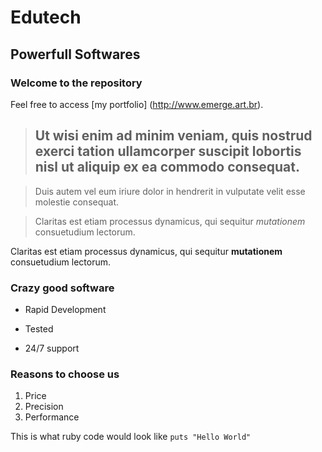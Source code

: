 Edutech
=======

Powerfull Softwares
-------------------

### Welcome to the repository

Feel free to access [my portfolio] (http://www.emerge.art.br).

> ## Ut wisi enim ad minim veniam, quis nostrud exerci tation ullamcorper suscipit lobortis nisl ut aliquip ex ea commodo consequat.

>

> Duis autem vel eum iriure dolor in hendrerit in vulputate velit esse molestie consequat.

>

> Claritas est etiam processus dynamicus, qui sequitur *mutationem* consuetudium lectorum.

  Claritas est etiam processus dynamicus, qui sequitur **mutationem** consuetudium lectorum.

  ### Crazy good software

  * Rapid Development
  + Tested
  - 24/7 support

  ### Reasons to choose us
  1. Price
  2. Precision
  3. Performance

  This is what ruby code would look like `puts "Hello World"`